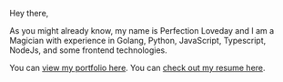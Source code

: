 Hey there,
 
As you might already know, my name is Perfection Loveday and I am a Magician with experience in Golang, Python, JavaScript, Typescript, NodeJs, and some frontend technologies.

You can [view my portfolio here](https://samperfect.me/).
You can [check out my resume here](https://abbrefy.xyz/resume).
